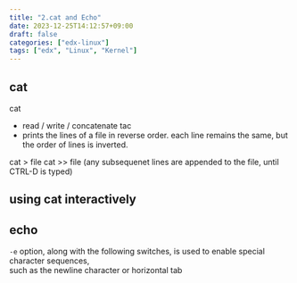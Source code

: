 ```yaml
---
title: "2.cat and Echo"
date: 2023-12-25T14:12:57+09:00
draft: false
categories: ["edx-linux"]
tags: ["edx", "Linux", "Kernel"]
---
```


## cat

cat

- read / write / concatenate
  tac
- prints the lines of a file in reverse order.
  each line remains the same, but the order of lines is inverted.

cat > file
cat >> file (any subsequenet lines are appended to the file, until CTRL-D is typed)

## using cat interactively

## echo

`-e` option, along with the following switches, is used to enable special character sequences,  
such as the newline character or horizontal tab
